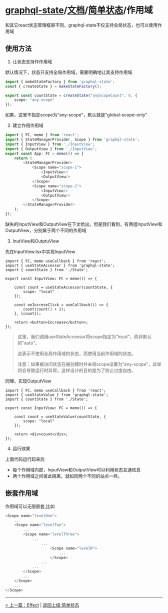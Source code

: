 # [graphql-state](https://github.com/babyfish-ct/graphql-state)/[文档](../README_zh_CN.md)/[简单状态](./README_zh_CN.md)/作用域

和其它react状态管理框架不同，graphql-state不仅支持全局状态，也可以使用作用域

## 使用方法

1. 让状态支持作作用域

默认情况下，状态只支持全局作用域，需要明确地让其支持作用域
```ts
import { makeStateFactory } from 'graphql-state';
const { createState } = makeStateFactory();

export const countState = createState("anyScopeCount", 0, {
    scope: "any-scope"
});
```

如果，这里不指定scope为"any-scope"，默认就是"global-scope-only"

2. 建立作用作用域

```ts
import { FC, memo } from 'react';
import { StateManagerProvider, Scope } from 'graphql-state';
import { InputView } from './InputView';
import { OutputView } from './InputView';
export const App: FC = memo(() => {
    return (
        <StateManagerProvider>
            <Scope name="scope-1">
                <InputView/>
                <OutputView/>
            </Scope>
            <Scope name="scope-2">
                <InputView/>
                <OutputView/>
            </Scope>
        </StateManagerProvider>
    );
});
```
缺失的InputView和OutputView在下文给出。但是我们看到，有两组InputView和OutputView，分别属于两个不同的作用域

3. InutView和OutptuView

先在InputView.tsx中实现InputView
```
import { FC, memo useCallback } from 'react';
import { useStateAccessor } from 'graphql-state';
import { countState } from './State';

export const InputView: FC = memo(() => {

    const count = useStateAccessor(countState, {
        scope: "local"
    });
    
    const onIncreseClick = useCallback(() => {
        count(count() + 1);
    }, [count]);
    
    return <button>Increase</button>;
}); 
```
> 这里，我们调用useStateAccessor将scope指定为"local"，而非默认的"auto"。
> 
> 这表示不使用全局作用域的状态，而使用当前作用域的状态。
> 
> 注意：如果被访问状态在被创建时并未将scope设置为"any-scope"，此举将会导致运行时异常，这样设计的目的是为了防止过度自由。

同理，实现OutputView
```
import { FC, memo useCallback } from 'react';
import { useStateValue } from 'graphql-state';
import { countState } from './State';

export const InputView: FC = memo(() => {

    const count = useStateValue(countState, {
        scope: "local"
    });
   
    return <div>count</div>;
}); 
```

4. 运行效果

上面代码运行起来后
- 每个作用域内部，InputView和OutputView可以利用状态互通信息
- 两个作用域之间彼此隔离，就如同两个不同的站点一样。

## 嵌套作用域

作用域可以无限嵌套,比如

```ts
<Scope name="levelOne">
    ...
    <Scope name="levelTwo">
        ...
        <Scope name="levelThree">
            ...
                ...
                    <Scope name="levelN">
                        ...
                    </Scope>
                ...
            ...
        </Scope>
        ...
    </Scope>
    ...
</Scope>
```

---------

[< 上一篇：Effect](./effect_zh_CN.md) | [返回上级:简单状态](./README_zh_CN.md)
